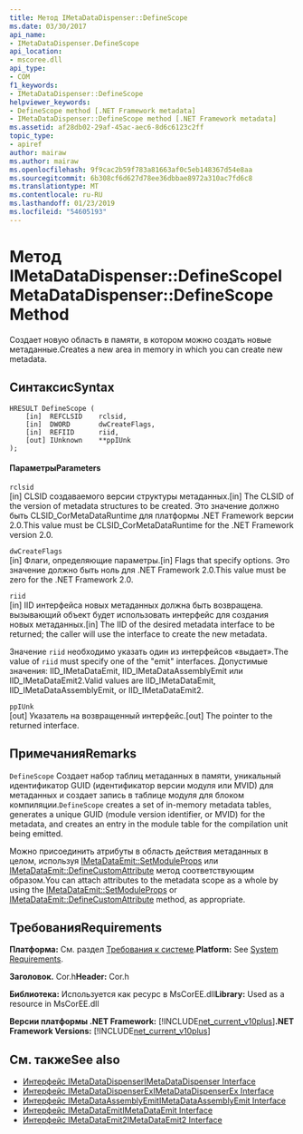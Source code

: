 ```yaml
---
title: Метод IMetaDataDispenser::DefineScope
ms.date: 03/30/2017
api_name:
- IMetaDataDispenser.DefineScope
api_location:
- mscoree.dll
api_type:
- COM
f1_keywords:
- IMetaDataDispenser::DefineScope
helpviewer_keywords:
- DefineScope method [.NET Framework metadata]
- IMetaDataDispenser::DefineScope method [.NET Framework metadata]
ms.assetid: af28db02-29af-45ac-aec6-8d6c6123c2ff
topic_type:
- apiref
author: mairaw
ms.author: mairaw
ms.openlocfilehash: 9f9cac2b59f783a81663af0c5eb148367d54e8aa
ms.sourcegitcommit: 6b308cf6d627d78ee36dbbae8972a310ac7fd6c8
ms.translationtype: MT
ms.contentlocale: ru-RU
ms.lasthandoff: 01/23/2019
ms.locfileid: "54605193"
---
```

# <a name="imetadatadispenserdefinescope-method"></a><span data-ttu-id="b9822-102">Метод IMetaDataDispenser::DefineScope</span><span class="sxs-lookup"><span data-stu-id="b9822-102">IMetaDataDispenser::DefineScope Method</span></span>
<span data-ttu-id="b9822-103">Создает новую область в памяти, в котором можно создать новые метаданные.</span><span class="sxs-lookup"><span data-stu-id="b9822-103">Creates a new area in memory in which you can create new metadata.</span></span>  
  
## <a name="syntax"></a><span data-ttu-id="b9822-104">Синтаксис</span><span class="sxs-lookup"><span data-stu-id="b9822-104">Syntax</span></span>  
  
```  
HRESULT DefineScope (  
    [in]  REFCLSID    rclsid,  
    [in]  DWORD       dwCreateFlags,  
    [in]  REFIID      riid,   
    [out] IUnknown    **ppIUnk  
);  
```  
  
#### <a name="parameters"></a><span data-ttu-id="b9822-105">Параметры</span><span class="sxs-lookup"><span data-stu-id="b9822-105">Parameters</span></span>  
 `rclsid`  
 <span data-ttu-id="b9822-106">[in] CLSID создаваемого версии структуры метаданных.</span><span class="sxs-lookup"><span data-stu-id="b9822-106">[in] The CLSID of the version of metadata structures to be created.</span></span> <span data-ttu-id="b9822-107">Это значение должно быть CLSID_CorMetaDataRuntime для платформы .NET Framework версии 2.0.</span><span class="sxs-lookup"><span data-stu-id="b9822-107">This value must be CLSID_CorMetaDataRuntime for the .NET Framework version 2.0.</span></span>  
  
 `dwCreateFlags`  
 <span data-ttu-id="b9822-108">[in] Флаги, определяющие параметры.</span><span class="sxs-lookup"><span data-stu-id="b9822-108">[in] Flags that specify options.</span></span> <span data-ttu-id="b9822-109">Это значение должно быть ноль для .NET Framework 2.0.</span><span class="sxs-lookup"><span data-stu-id="b9822-109">This value must be zero for the .NET Framework 2.0.</span></span>  
  
 `riid`  
 <span data-ttu-id="b9822-110">[in] IID интерфейса новых метаданных должна быть возвращена. вызывающий объект будет использовать интерфейс для создания новых метаданных.</span><span class="sxs-lookup"><span data-stu-id="b9822-110">[in] The IID of the desired metadata interface to be returned; the caller will use the interface to create the new metadata.</span></span>  
  
 <span data-ttu-id="b9822-111">Значение `riid` необходимо указать один из интерфейсов «выдает».</span><span class="sxs-lookup"><span data-stu-id="b9822-111">The value of `riid` must specify one of the "emit" interfaces.</span></span> <span data-ttu-id="b9822-112">Допустимые значения: IID_IMetaDataEmit, IID_IMetaDataAssemblyEmit или IID_IMetaDataEmit2.</span><span class="sxs-lookup"><span data-stu-id="b9822-112">Valid values are IID_IMetaDataEmit, IID_IMetaDataAssemblyEmit, or IID_IMetaDataEmit2.</span></span>  
  
 `ppIUnk`  
 <span data-ttu-id="b9822-113">[out] Указатель на возвращенный интерфейс.</span><span class="sxs-lookup"><span data-stu-id="b9822-113">[out] The pointer to the returned interface.</span></span>  
  
## <a name="remarks"></a><span data-ttu-id="b9822-114">Примечания</span><span class="sxs-lookup"><span data-stu-id="b9822-114">Remarks</span></span>  
 <span data-ttu-id="b9822-115">`DefineScope` Создает набор таблиц метаданных в памяти, уникальный идентификатор GUID (идентификатор версии модуля или MVID) для метаданных и создает запись в таблице модуля для блоком компиляции.</span><span class="sxs-lookup"><span data-stu-id="b9822-115">`DefineScope` creates a set of in-memory metadata tables, generates a unique GUID (module version identifier, or MVID) for the metadata, and creates an entry in the module table for the compilation unit being emitted.</span></span>  
  
 <span data-ttu-id="b9822-116">Можно присоединить атрибуты в область действия метаданных в целом, используя [IMetaDataEmit::SetModuleProps](../../../../docs/framework/unmanaged-api/metadata/imetadataemit-setmoduleprops-method.md) или [IMetaDataEmit::DefineCustomAttribute](../../../../docs/framework/unmanaged-api/metadata/imetadataemit-definecustomattribute-method.md) метод соответствующим образом.</span><span class="sxs-lookup"><span data-stu-id="b9822-116">You can attach attributes to the metadata scope as a whole by using the [IMetaDataEmit::SetModuleProps](../../../../docs/framework/unmanaged-api/metadata/imetadataemit-setmoduleprops-method.md) or [IMetaDataEmit::DefineCustomAttribute](../../../../docs/framework/unmanaged-api/metadata/imetadataemit-definecustomattribute-method.md) method, as appropriate.</span></span>  
  
## <a name="requirements"></a><span data-ttu-id="b9822-117">Требования</span><span class="sxs-lookup"><span data-stu-id="b9822-117">Requirements</span></span>  
 <span data-ttu-id="b9822-118">**Платформа:** См. раздел [Требования к системе](../../../../docs/framework/get-started/system-requirements.md).</span><span class="sxs-lookup"><span data-stu-id="b9822-118">**Platform:** See [System Requirements](../../../../docs/framework/get-started/system-requirements.md).</span></span>  
  
 <span data-ttu-id="b9822-119">**Заголовок.** Cor.h</span><span class="sxs-lookup"><span data-stu-id="b9822-119">**Header:** Cor.h</span></span>  
  
 <span data-ttu-id="b9822-120">**Библиотека:** Используется как ресурс в MsCorEE.dll</span><span class="sxs-lookup"><span data-stu-id="b9822-120">**Library:** Used as a resource in MsCorEE.dll</span></span>  
  
 <span data-ttu-id="b9822-121">**Версии платформы .NET Framework:** [!INCLUDE[net_current_v10plus](../../../../includes/net-current-v10plus-md.md)]</span><span class="sxs-lookup"><span data-stu-id="b9822-121">**.NET Framework Versions:** [!INCLUDE[net_current_v10plus](../../../../includes/net-current-v10plus-md.md)]</span></span>  
  
## <a name="see-also"></a><span data-ttu-id="b9822-122">См. также</span><span class="sxs-lookup"><span data-stu-id="b9822-122">See also</span></span>
- [<span data-ttu-id="b9822-123">Интерфейс IMetaDataDispenser</span><span class="sxs-lookup"><span data-stu-id="b9822-123">IMetaDataDispenser Interface</span></span>](../../../../docs/framework/unmanaged-api/metadata/imetadatadispenser-interface.md)
- [<span data-ttu-id="b9822-124">Интерфейс IMetaDataDispenserEx</span><span class="sxs-lookup"><span data-stu-id="b9822-124">IMetaDataDispenserEx Interface</span></span>](../../../../docs/framework/unmanaged-api/metadata/imetadatadispenserex-interface.md)
- [<span data-ttu-id="b9822-125">Интерфейс IMetaDataAssemblyEmit</span><span class="sxs-lookup"><span data-stu-id="b9822-125">IMetaDataAssemblyEmit Interface</span></span>](../../../../docs/framework/unmanaged-api/metadata/imetadataassemblyemit-interface.md)
- [<span data-ttu-id="b9822-126">Интерфейс IMetaDataEmit</span><span class="sxs-lookup"><span data-stu-id="b9822-126">IMetaDataEmit Interface</span></span>](../../../../docs/framework/unmanaged-api/metadata/imetadataemit-interface.md)
- [<span data-ttu-id="b9822-127">Интерфейс IMetaDataEmit2</span><span class="sxs-lookup"><span data-stu-id="b9822-127">IMetaDataEmit2 Interface</span></span>](../../../../docs/framework/unmanaged-api/metadata/imetadataemit2-interface.md)
